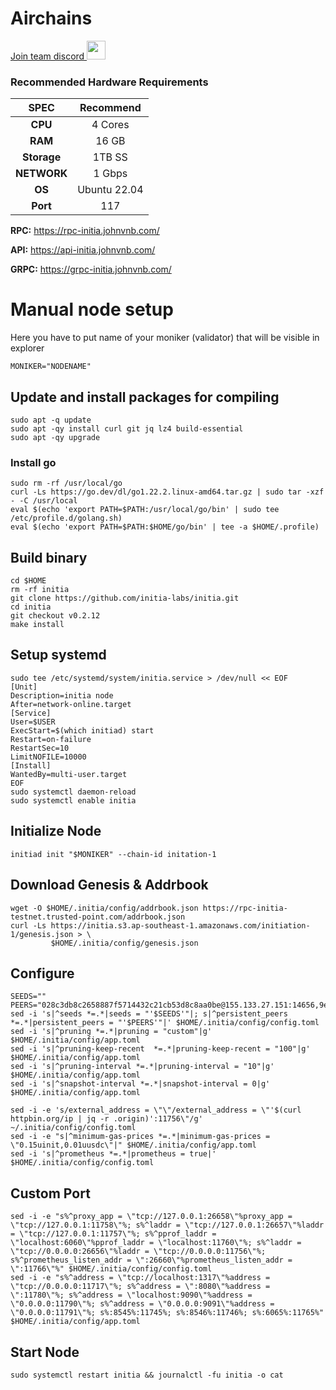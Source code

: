 # Airchains
<a href="https://discord.gg/airchains" target="_blank">Join team discord <img src="https://user-images.githubusercontent.com/50621007/176236430-53b0f4de-41ff-41f7-92a1-4233890a90c8.png" width="30"/></a>
### Recommended Hardware Requirements

|   SPEC      |       Recommend          |
| :---------: | :-----------------------:|
|   **CPU**   |        4 Cores           |
|   **RAM**   |        16 GB             |
| **Storage** |        1TB SS            |
| **NETWORK** |        1 Gbps            |
|   **OS**    |        Ubuntu 22.04      |
|   **Port**  |        117               | 


**RPC:** https://rpc-initia.johnvnb.com/

**API:** https://api-initia.johnvnb.com/

**GRPC:** https://grpc-initia.johnvnb.com/

# Manual node setup
Here you have to put name of your moniker (validator) that will be visible in explorer
```
MONIKER="NODENAME"
```
## Update and install packages for compiling
```
sudo apt -q update
sudo apt -qy install curl git jq lz4 build-essential
sudo apt -qy upgrade
```
### Install go
```
sudo rm -rf /usr/local/go
curl -Ls https://go.dev/dl/go1.22.2.linux-amd64.tar.gz | sudo tar -xzf - -C /usr/local
eval $(echo 'export PATH=$PATH:/usr/local/go/bin' | sudo tee /etc/profile.d/golang.sh)
eval $(echo 'export PATH=$PATH:$HOME/go/bin' | tee -a $HOME/.profile)
```
## Build binary
```
cd $HOME
rm -rf initia
git clone https://github.com/initia-labs/initia.git
cd initia
git checkout v0.2.12
make install
```
## Setup systemd
```
sudo tee /etc/systemd/system/initia.service > /dev/null << EOF
[Unit]
Description=initia node
After=network-online.target
[Service]
User=$USER
ExecStart=$(which initiad) start
Restart=on-failure
RestartSec=10
LimitNOFILE=10000
[Install]
WantedBy=multi-user.target
EOF
sudo systemctl daemon-reload
sudo systemctl enable initia
```
## Initialize Node
```
initiad init "$MONIKER" --chain-id initation-1

```
## Download Genesis & Addrbook
```
wget -O $HOME/.initia/config/addrbook.json https://rpc-initia-testnet.trusted-point.com/addrbook.json
curl -Ls https://initia.s3.ap-southeast-1.amazonaws.com/initiation-1/genesis.json > \
         $HOME/.initia/config/genesis.json
```
## Configure
```
SEEDS=""
PEERS="028c3db8c2658887f5714432c21cb53d8c8aa0be@155.133.27.151:14656,9ea146b73504a8cb2d8269f50b736c1d3e4f54a4@154.12.229.0:53456,b9b043fb2f836c0dafe9faa287a5f49c4b05cd13@46.38.241.12:53456,cea76d6adcadd2ed767beaa1646698fae5b6b21d@213.199.50.157:53456,8daae173125d3ba7d7e75c84ff4224e3ee0beb84@45.94.58.167:26656,576e44d27629e338f0a3dcf5e6b20f0f73fa1ade@185.205.244.202:26756,27c51d5794e563eab00dd2aed7119694a4ffba23@172.105.117.175:26656,7d569a33ac52fa77f396445196fc65c2360e629d@89.58.56.169:26656,0280ec4c7070bc50a20198eb01a9980abab72185@38.242.146.122:26656"
sed -i 's|^seeds *=.*|seeds = "'$SEEDS'"|; s|^persistent_peers *=.*|persistent_peers = "'$PEERS'"|' $HOME/.initia/config/config.toml
sed -i 's|^pruning *=.*|pruning = "custom"|g' $HOME/.initia/config/app.toml
sed -i 's|^pruning-keep-recent  *=.*|pruning-keep-recent = "100"|g' $HOME/.initia/config/app.toml
sed -i 's|^pruning-interval *=.*|pruning-interval = "10"|g' $HOME/.initia/config/app.toml
sed -i 's|^snapshot-interval *=.*|snapshot-interval = 0|g' $HOME/.initia/config/app.toml

sed -i -e 's/external_address = \"\"/external_address = \"'$(curl httpbin.org/ip | jq -r .origin)':11756\"/g' ~/.initia/config/config.toml
sed -i -e "s|^minimum-gas-prices *=.*|minimum-gas-prices = \"0.15uinit,0.01uusdc\"|" $HOME/.initia/config/app.toml
sed -i 's|^prometheus *=.*|prometheus = true|' $HOME/.initia/config/config.toml
```
## Custom Port
```
sed -i -e "s%^proxy_app = \"tcp://127.0.0.1:26658\"%proxy_app = \"tcp://127.0.0.1:11758\"%; s%^laddr = \"tcp://127.0.0.1:26657\"%laddr = \"tcp://127.0.0.1:11757\"%; s%^pprof_laddr = \"localhost:6060\"%pprof_laddr = \"localhost:11760\"%; s%^laddr = \"tcp://0.0.0.0:26656\"%laddr = \"tcp://0.0.0.0:11756\"%; s%^prometheus_listen_addr = \":26660\"%prometheus_listen_addr = \":11766\"%" $HOME/.initia/config/config.toml
sed -i -e "s%^address = \"tcp://localhost:1317\"%address = \"tcp://0.0.0.0:11717\"%; s%^address = \":8080\"%address = \":11780\"%; s%^address = \"localhost:9090\"%address = \"0.0.0.0:11790\"%; s%^address = \"0.0.0.0:9091\"%address = \"0.0.0.0:11791\"%; s%:8545%:11745%; s%:8546%:11746%; s%:6065%:11765%" $HOME/.initia/config/app.toml
```

## Start Node
```
sudo systemctl restart initia && journalctl -fu initia -o cat
```

